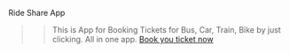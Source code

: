 Ride Share App

> > This is App for Booking Tickets for Bus, Car, Train, Bike by just clicking. All in one app.
> > <a href="https://ride-share-bd1.firebaseapp.com/">Book you ticket now</a>
